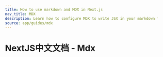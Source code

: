 ```yaml
---
title: How to use markdown and MDX in Next.js
nav_title: MDX
description: Learn how to configure MDX to write JSX in your markdown files.
source: app/guides/mdx
---
```


# NextJS中文文档 - Mdx
